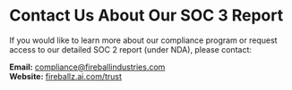 # Contact Us About Our SOC 3 Report

If you would like to learn more about our compliance program or request access to our detailed SOC 2 report (under NDA), please contact:

**Email:** compliance@fireballindustries.com  
**Website:** [fireballz.ai.com/trust](https://fireballz.ai/)

